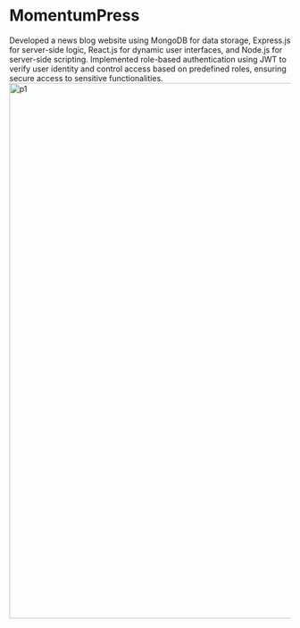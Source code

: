 # MomentumPress
 Developed a news blog website using MongoDB for data storage, Express.js for server-side logic, React.js for dynamic user interfaces, and Node.js for server-side scripting. Implemented role-based authentication using JWT to verify user identity and control access based on predefined roles, ensuring secure access to sensitive functionalities.
<img width="959" alt="p1" src="https://github.com/akulag2/MomentumPress/assets/122177225/a8e207a2-1893-48ed-9d65-fb8867658f42">
